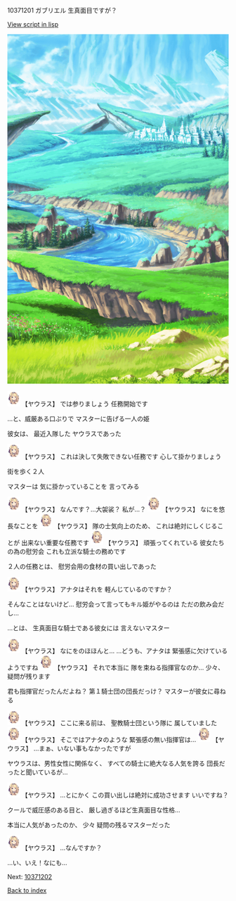 10371201 ガブリエル 生真面目ですが？

[View script in lisp](../scripts/10371201.txt)

![plain.png](../images/backgrounds/plain.png)

<img src="../images/units/103711.png" alt="103711.png" height="34"/>
【ヤウラス】
では参りましょう
任務開始です

…と、威厳ある口ぶりで
マスターに告げる一人の姫

彼女は、
最近入隊した
ヤウラスであった

<img src="../images/units/103711.png" alt="103711.png" height="34"/>
【ヤウラス】
これは決して失敗できない任務です
心して掛かりましょう

街を歩く２人

マスターは
気に掛かっていることを
言ってみる

<img src="../images/units/103711.png" alt="103711.png" height="34"/>
【ヤウラス】
なんです？…大袈裟？
私が…？

<img src="../images/units/103711.png" alt="103711.png" height="34"/>
【ヤウラス】
なにを悠長なことを

<img src="../images/units/103711.png" alt="103711.png" height="34"/>
【ヤウラス】
隊の士気向上のため、
これは絶対にしくじることが
出来ない重要な任務です

<img src="../images/units/103711.png" alt="103711.png" height="34"/>
【ヤウラス】
頑張ってくれている
彼女たちの為の慰労会
これも立派な騎士の務めです

２人の任務とは、
慰労会用の食材の買い出しであった

<img src="../images/units/103711.png" alt="103711.png" height="34"/>
【ヤウラス】
アナタはそれを
軽んじているのですか？

そんなことはないけど…
慰労会って言ってもキル姫がやるのは
ただの飲み会だし…

…とは、
生真面目な騎士である彼女には
言えないマスター

<img src="../images/units/103711.png" alt="103711.png" height="34"/>
【ヤウラス】
なにをのほほんと…
…どうも、アナタは
緊張感に欠けているようですね

<img src="../images/units/103711.png" alt="103711.png" height="34"/>
【ヤウラス】
それで本当に
隊を束ねる指揮官なのか…
少々、疑問が残ります

君も指揮官だったんだよね？
第１騎士団の団長だっけ？
マスターが彼女に尋ねる

<img src="../images/units/103711.png" alt="103711.png" height="34"/>
【ヤウラス】
ここに来る前は、
聖教騎士団という隊に
属していました

<img src="../images/units/103711.png" alt="103711.png" height="34"/>
【ヤウラス】
そこではアナタのような
緊張感の無い指揮官は…

<img src="../images/units/103711.png" alt="103711.png" height="34"/>
【ヤウラス】
…まぁ、いない事もなかったですが

ヤウラスは、男性女性に関係なく、
すべての騎士に絶大なる人気を誇る
団長だったと聞いているが…

<img src="../images/units/103711.png" alt="103711.png" height="34"/>
【ヤウラス】
…とにかく
この買い出しは絶対に成功させます
いいですね？

クールで威圧感のある目と、
厳し過ぎるほど生真面目な性格…

本当に人気があったのか、
少々 疑問の残るマスターだった

<img src="../images/units/103711.png" alt="103711.png" height="34"/>
【ヤウラス】
…なんですか？

…い、いえ！なにも…

Next: [10371202](10371202.md)

[Back to index](index.md)
